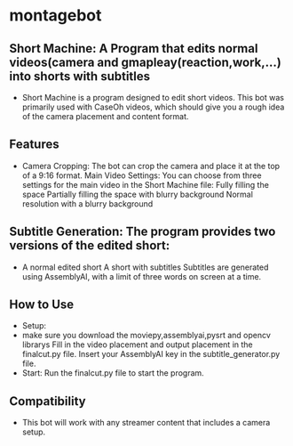 # montagebot
## Short Machine: A Program that edits normal videos(camera and gmapleay(reaction,work,...) into shorts with subtitles
* Short Machine is a program designed to edit short videos. This bot was primarily used with CaseOh videos, which should give you a rough idea of the camera placement and content format.

## Features
* Camera Cropping: The bot can crop the camera and place it at the top of a 9:16 format.
Main Video Settings: You can choose from three settings for the main video in the Short Machine file:
Fully filling the space
Partially filling the space with blurry background
Normal resolution with a blurry background
## Subtitle Generation: The program provides two versions of the edited short:
* A normal edited short
A short with subtitles
Subtitles are generated using AssemblyAI, with a limit of three words on screen at a time.

## How to Use
* Setup:
* make sure you download the moviepy,assemblyai,pysrt and opencv librarys
Fill in the video placement and output placement in the finalcut.py file.
Insert your AssemblyAI key in the subtitle_generator.py file.
* Start:
Run the finalcut.py file to start the program.

## Compatibility
* This bot will work with any streamer content that includes a camera setup.
